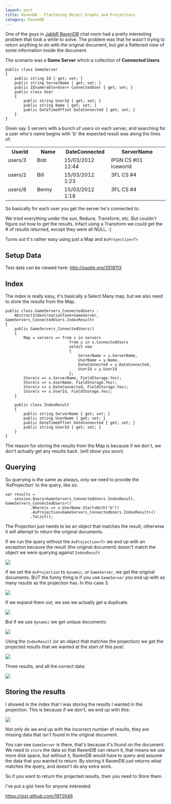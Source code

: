 ```yaml
---
layout: post
title: RavenDB - Flattening Object Graphs and Projections
category: RavenDB
---
```


One of the guys in [JabbR RavenDB](http://jabbr.net/#/rooms/RavenDB) chat room had a pretty interesting problem that took a while to solve. The problem was that he wasn't trying to return anything to do with the original document, but get a flattened view of some information inside the document.

The scenario was a **Game Server** which a collection of **Connected Users**.

    public class GameServer
    {
        public string Id { get; set; }
        public string ServerName { get; set; }
        public IEnumerable<User> ConnectedUser { get; set; }
        public class User
        {
            public string UserId { get; set; }
            public string Name { get; set; }
            public DateTimeOffset DateConnected { get; set; }
        }
    }

Given say 3 servers with a bunch of users on each server, and searching for a user who's name begins with 'b' the expected result was along the lines of:

<!--excerpt-->

<table>
  <tbody>
    <tr>
      <th valign="top" width="100"><strong>UserId</strong></th>
      <th valign="top" width="100"><strong>Name</strong></th>
      <th valign="top" width="144"><strong>DateConnected</strong></th>
      <th valign="top" width="254"><strong>ServerName</strong></th>
    </tr>
    <tr>
      <td valign="top" width="100">users/3</td>
      <td valign="top" width="100">Bob</td>
      <td valign="top" width="144">15/03/2012 12:44</td>
      <td valign="top" width="254">iPGN CS #01 Iceworld</td>
    </tr>
    <tr>
      <td valign="top" width="100">users/2</td>
      <td valign="top" width="100">Bill</td>
      <td valign="top" width="144">15/03/2012 1:23</td>
      <td valign="top" width="254">3FL CS #4</td>
    </tr>
    <tr>
      <td valign="top" width="100">users/8</td>
      <td valign="top" width="100">Benny</td>
      <td valign="top" width="144">15/03/2012 1:18</td>
      <td valign="top" width="254">3FL CS #4</td>
    </tr>
  </tbody>
</table>

So basically for each user you get the server he's connected to.

We tried everything under the sun, Reduce, Transform, etc. But couldn't figure out how to get the results. Infact using a Transform we could get the # of results returned, except they were all NULL. :(

Turns out it's rather easy using just a Map and `AsProjection<T>`

## Setup Data ##

Test data can be viewed here: <http://pastie.org/3516113>

## Index ##

The index is really easy, it's basically a Select Many map, but we also need to store the results from the Map.

    public class GameServers_ConnectedUsers :
        AbstractIndexCreationTask<GameServer, GameServers_ConnectedUsers.IndexResult>
    {
        public GameServers_ConnectedUsers()
        {
            Map = servers => from s in servers
                                from y in s.ConnectedUsers
                                select new
                                {
                                    ServerName = s.ServerName,
                                    UserName = y.Name,
                                    DateConnected = y.DateConnected,
                                    UserId = y.UserId
                                };
            Store(x => x.ServerName, FieldStorage.Yes);
            Store(x => x.UserName, FieldStorage.Yes);
            Store(x => x.DateConnected, FieldStorage.Yes);
            Store(x => x.UserId, FieldStorage.Yes);
        }

        public class IndexResult
        {
            public string ServerName { get; set; }
            public string UserName { get; set; }
            public DateTimeOffset DateConnected { get; set; }
            public string UserId { get; set; }
        }
    }

The reason for storing the results from the Map is because if we don't, we don't actually get any results back. (will show you soon)

## Querying ##

So querying is the same as always, only we need to provide the 'AsProjection<T>' to the query, like so:

    var results = 
        session.Query<GameServers_ConnectedUsers.IndexResult, GameServers_ConnectedUsers>()
               .Where(x => x.UserName.StartsWith("b"))
               .AsProjection<GameServers_ConnectedUsers.IndexResult>()
               .ToList();
               
The Projection just needs to be an object that matches the result, otherwise it will attempt to return the original documents.

If we run the query without the `AsProjection<T>` we end up with an exception because the result (the original document) doesn't match the object we were querying against `IndexResult`

![](/images/ravendb-flattern-1.png)

If we set the `AsProjection` to `dynamic`, or `GameServer`, we get the original documents. BUT the funny thing is if you use `GameServer` you end up with as many results as the projection has. In this case 3.

![](/images/ravendb-flattern-2.png)

If we expand them out, we see we actually get a duplicate.

![](/images/ravendb-flattern-3.png)

But if we use `dynamic` we get unique documents:

![](/images/ravendb-flattern-4.png)

Using the `IndexResult` (or an object that matches the projection) we get the projected results that we wanted at the start of this post:

![](/images/ravendb-flattern-5.png)

Three results, and all the correct data:

![](/images/ravendb-flattern-6.png)

## Storing the results ##

I showed in the index that I was storing the results I wanted in the projection. This is because if we don't, we end up with this:

![](/images/ravendb-flattern-7.png)

Not only do we end up with the incorrect number of results, they are missing data that isn't found in the original document.

You can see `GameServer` is there, that's because it's found on the document. We need to `store` the data so that RavenDB can return it, that means we use more disk space, but without it, RavenDB would have to query and assume the data that you wanted to return. By storing it RavenDB just returns what matches the query, and doesn't do any extra work.

So if you want to return the projected results, then you need to Store them.

I've put a gist here for anyone interested.

<https://gist.github.com/1972646>
